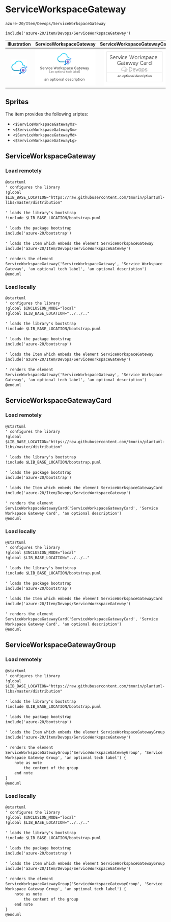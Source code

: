 # ServiceWorkspaceGateway


```text
azure-20/Item/Devops/ServiceWorkspaceGateway
```

```text
include('azure-20/Item/Devops/ServiceWorkspaceGateway')
```



| Illustration | ServiceWorkspaceGateway | ServiceWorkspaceGatewayCard | ServiceWorkspaceGatewayGroup |
| :---: | :---: | :---: | :---: |
| ![illustration for Illustration](../../../azure-20/Item/Devops/ServiceWorkspaceGateway.png) | ![illustration for ServiceWorkspaceGateway](../../../azure-20/Item/Devops/ServiceWorkspaceGateway.Local.png) | ![illustration for ServiceWorkspaceGatewayCard](../../../azure-20/Item/Devops/ServiceWorkspaceGatewayCard.Local.png) | ![illustration for ServiceWorkspaceGatewayGroup](../../../azure-20/Item/Devops/ServiceWorkspaceGatewayGroup.Local.png) |



## Sprites
The item provides the following sriptes:

- `<$ServiceWorkspaceGatewayXs>`
- `<$ServiceWorkspaceGatewaySm>`
- `<$ServiceWorkspaceGatewayMd>`
- `<$ServiceWorkspaceGatewayLg>`





## ServiceWorkspaceGateway

### Load remotely
```plantuml
@startuml
' configures the library
!global $LIB_BASE_LOCATION="https://raw.githubusercontent.com/tmorin/plantuml-libs/master/distribution"

' loads the library's bootstrap
!include $LIB_BASE_LOCATION/bootstrap.puml

' loads the package bootstrap
include('azure-20/bootstrap')

' loads the Item which embeds the element ServiceWorkspaceGateway
include('azure-20/Item/Devops/ServiceWorkspaceGateway')

' renders the element
ServiceWorkspaceGateway('ServiceWorkspaceGateway', 'Service Workspace Gateway', 'an optional tech label', 'an optional description')
@enduml
```

### Load locally
```plantuml
@startuml
' configures the library
!global $INCLUSION_MODE="local"
!global $LIB_BASE_LOCATION="../../.."

' loads the library's bootstrap
!include $LIB_BASE_LOCATION/bootstrap.puml

' loads the package bootstrap
include('azure-20/bootstrap')

' loads the Item which embeds the element ServiceWorkspaceGateway
include('azure-20/Item/Devops/ServiceWorkspaceGateway')

' renders the element
ServiceWorkspaceGateway('ServiceWorkspaceGateway', 'Service Workspace Gateway', 'an optional tech label', 'an optional description')
@enduml
```

## ServiceWorkspaceGatewayCard

### Load remotely
```plantuml
@startuml
' configures the library
!global $LIB_BASE_LOCATION="https://raw.githubusercontent.com/tmorin/plantuml-libs/master/distribution"

' loads the library's bootstrap
!include $LIB_BASE_LOCATION/bootstrap.puml

' loads the package bootstrap
include('azure-20/bootstrap')

' loads the Item which embeds the element ServiceWorkspaceGatewayCard
include('azure-20/Item/Devops/ServiceWorkspaceGateway')

' renders the element
ServiceWorkspaceGatewayCard('ServiceWorkspaceGatewayCard', 'Service Workspace Gateway Card', 'an optional description')
@enduml
```

### Load locally
```plantuml
@startuml
' configures the library
!global $INCLUSION_MODE="local"
!global $LIB_BASE_LOCATION="../../.."

' loads the library's bootstrap
!include $LIB_BASE_LOCATION/bootstrap.puml

' loads the package bootstrap
include('azure-20/bootstrap')

' loads the Item which embeds the element ServiceWorkspaceGatewayCard
include('azure-20/Item/Devops/ServiceWorkspaceGateway')

' renders the element
ServiceWorkspaceGatewayCard('ServiceWorkspaceGatewayCard', 'Service Workspace Gateway Card', 'an optional description')
@enduml
```

## ServiceWorkspaceGatewayGroup

### Load remotely
```plantuml
@startuml
' configures the library
!global $LIB_BASE_LOCATION="https://raw.githubusercontent.com/tmorin/plantuml-libs/master/distribution"

' loads the library's bootstrap
!include $LIB_BASE_LOCATION/bootstrap.puml

' loads the package bootstrap
include('azure-20/bootstrap')

' loads the Item which embeds the element ServiceWorkspaceGatewayGroup
include('azure-20/Item/Devops/ServiceWorkspaceGateway')

' renders the element
ServiceWorkspaceGatewayGroup('ServiceWorkspaceGatewayGroup', 'Service Workspace Gateway Group', 'an optional tech label') {
    note as note
        the content of the group
    end note
}
@enduml
```

### Load locally
```plantuml
@startuml
' configures the library
!global $INCLUSION_MODE="local"
!global $LIB_BASE_LOCATION="../../.."

' loads the library's bootstrap
!include $LIB_BASE_LOCATION/bootstrap.puml

' loads the package bootstrap
include('azure-20/bootstrap')

' loads the Item which embeds the element ServiceWorkspaceGatewayGroup
include('azure-20/Item/Devops/ServiceWorkspaceGateway')

' renders the element
ServiceWorkspaceGatewayGroup('ServiceWorkspaceGatewayGroup', 'Service Workspace Gateway Group', 'an optional tech label') {
    note as note
        the content of the group
    end note
}
@enduml
```

